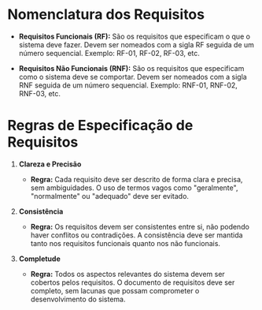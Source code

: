 # Nomenclatura dos Requisitos

- **Requisitos Funcionais (RF):** São os requisitos que especificam o que o sistema deve fazer. Devem ser nomeados com a sigla RF seguida de um número sequencial. Exemplo: RF-01, RF-02, RF-03, etc.

- **Requisitos Não Funcionais (RNF):** São os requisitos que especificam como o sistema deve se comportar. Devem ser nomeados com a sigla RNF seguida de um número sequencial. Exemplo: RNF-01, RNF-02, RNF-03, etc.

# Regras de Especificação de Requisitos

1. **Clareza e Precisão**

   - **Regra:** Cada requisito deve ser descrito de forma clara e precisa, sem ambiguidades. O uso de termos vagos como "geralmente", "normalmente" ou "adequado" deve ser evitado.

2. **Consistência**

   - **Regra:** Os requisitos devem ser consistentes entre si, não podendo haver conflitos ou contradições. A consistência deve ser mantida tanto nos requisitos funcionais quanto nos não funcionais.

3. **Completude**
   - **Regra:** Todos os aspectos relevantes do sistema devem ser cobertos pelos requisitos. O documento de requisitos deve ser completo, sem lacunas que possam comprometer o desenvolvimento do sistema.
